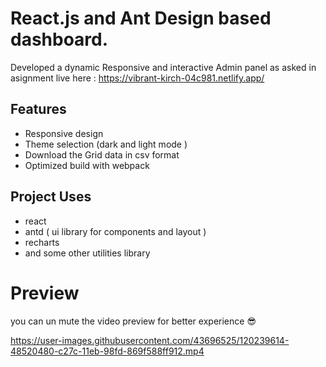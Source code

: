 # React.js and Ant Design based dashboard.
Developed a dynamic Responsive and interactive Admin panel as asked in asignment
live here : https://vibrant-kirch-04c981.netlify.app/
## Features
* Responsive design 
* Theme selection (dark and light mode )
* Download the Grid data in csv format 
* Optimized build with webpack 


## Project Uses
* react 
* antd ( ui library for components and layout )
* recharts
* and some other utilities library


# Preview


you can un mute the video preview for better experience 😎


https://user-images.githubusercontent.com/43696525/120239614-48520480-c27c-11eb-98fd-869f588ff912.mp4



